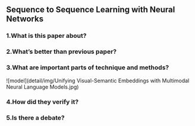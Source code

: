 ## Sequence to Sequence Learning with Neural Networks

### 1.What is this paper about?



### 2.What’s better than previous paper?



### 3.What are important parts of technique and methods?

![model](detail/img/Unifying Visual-Semantic Embeddings with Multimodal Neural Language Models.jpg) 



### 4.How did they verify it?



### 5.Is there a debate?